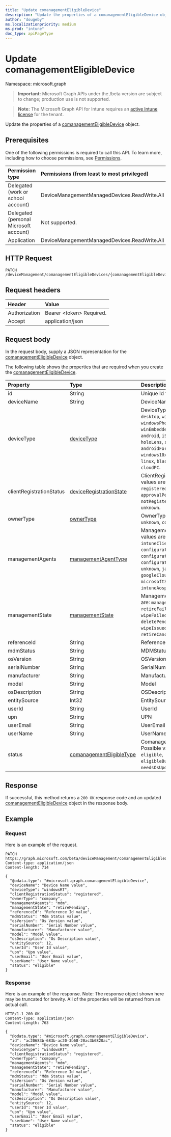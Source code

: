 ```yaml
---
title: "Update comanagementEligibleDevice"
description: "Update the properties of a comanagementEligibleDevice object."
author: "dougeby"
ms.localizationpriority: medium
ms.prod: "intune"
doc_type: apiPageType
---
```


# Update comanagementEligibleDevice

Namespace: microsoft.graph

> **Important:** Microsoft Graph APIs under the /beta version are subject to change; production use is not supported.

> **Note:** The Microsoft Graph API for Intune requires an [active Intune license](https://go.microsoft.com/fwlink/?linkid=839381) for the tenant.

Update the properties of a [comanagementEligibleDevice](../resources/intune-devices-comanagementeligibledevice.md) object.

## Prerequisites
One of the following permissions is required to call this API. To learn more, including how to choose permissions, see [Permissions](/graph/permissions-reference).

|Permission type|Permissions (from least to most privileged)|
|:---|:---|
|Delegated (work or school account)|DeviceManagementManagedDevices.ReadWrite.All|
|Delegated (personal Microsoft account)|Not supported.|
|Application|DeviceManagementManagedDevices.ReadWrite.All|

## HTTP Request
<!-- {
  "blockType": "ignored"
}
-->
``` http
PATCH /deviceManagement/comanagementEligibleDevices/{comanagementEligibleDeviceId}
```

## Request headers
|Header|Value|
|:---|:---|
|Authorization|Bearer &lt;token&gt; Required.|
|Accept|application/json|

## Request body
In the request body, supply a JSON representation for the [comanagementEligibleDevice](../resources/intune-devices-comanagementeligibledevice.md) object.

The following table shows the properties that are required when you create the [comanagementEligibleDevice](../resources/intune-devices-comanagementeligibledevice.md).

|Property|Type|Description|
|:---|:---|:---|
|id|String|Unique Id for the device|
|deviceName|String|DeviceName|
|deviceType|[deviceType](../resources/intune-devices-devicetype.md)|DeviceType. Possible values are: `desktop`, `windowsRT`, `winMO6`, `nokia`, `windowsPhone`, `mac`, `winCE`, `winEmbedded`, `iPhone`, `iPad`, `iPod`, `android`, `iSocConsumer`, `unix`, `macMDM`, `holoLens`, `surfaceHub`, `androidForWork`, `androidEnterprise`, `windows10x`, `androidnGMS`, `chromeOS`, `linux`, `blackberry`, `palm`, `unknown`, `cloudPC`.|
|clientRegistrationStatus|[deviceRegistrationState](../resources/intune-devices-deviceregistrationstate.md)|ClientRegistrationStatus. Possible values are: `notRegistered`, `registered`, `revoked`, `keyConflict`, `approvalPending`, `certificateReset`, `notRegisteredPendingEnrollment`, `unknown`.|
|ownerType|[ownerType](../resources/intune-shared-ownertype.md)|OwnerType. Possible values are: `unknown`, `company`, `personal`.|
|managementAgents|[managementAgentType](../resources/intune-devices-managementagenttype.md)|ManagementAgents. Possible values are: `eas`, `mdm`, `easMdm`, `intuneClient`, `easIntuneClient`, `configurationManagerClient`, `configurationManagerClientMdm`, `configurationManagerClientMdmEas`, `unknown`, `jamf`, `googleCloudDevicePolicyController`, `microsoft365ManagedMdm`, `msSense`, `intuneAosp`.|
|managementState|[managementState](../resources/intune-devices-managementstate.md)|ManagementState. Possible values are: `managed`, `retirePending`, `retireFailed`, `wipePending`, `wipeFailed`, `unhealthy`, `deletePending`, `retireIssued`, `wipeIssued`, `wipeCanceled`, `retireCanceled`, `discovered`.|
|referenceId|String|ReferenceId|
|mdmStatus|String|MDMStatus|
|osVersion|String|OSVersion|
|serialNumber|String|SerialNumber|
|manufacturer|String|Manufacturer|
|model|String|Model|
|osDescription|String|OSDescription|
|entitySource|Int32|EntitySource|
|userId|String|UserId|
|upn|String|UPN|
|userEmail|String|UserEmail|
|userName|String|UserName|
|status|[comanagementEligibleType](../resources/intune-devices-comanagementeligibletype.md)|ComanagementEligibleStatus. Possible values are: `comanaged`, `eligible`, `eligibleButNotAzureAdJoined`, `needsOsUpdate`, `ineligible`.|



## Response
If successful, this method returns a `200 OK` response code and an updated [comanagementEligibleDevice](../resources/intune-devices-comanagementeligibledevice.md) object in the response body.

## Example

### Request
Here is an example of the request.
``` http
PATCH https://graph.microsoft.com/beta/deviceManagement/comanagementEligibleDevices/{comanagementEligibleDeviceId}
Content-type: application/json
Content-length: 714

{
  "@odata.type": "#microsoft.graph.comanagementEligibleDevice",
  "deviceName": "Device Name value",
  "deviceType": "windowsRT",
  "clientRegistrationStatus": "registered",
  "ownerType": "company",
  "managementAgents": "mdm",
  "managementState": "retirePending",
  "referenceId": "Reference Id value",
  "mdmStatus": "Mdm Status value",
  "osVersion": "Os Version value",
  "serialNumber": "Serial Number value",
  "manufacturer": "Manufacturer value",
  "model": "Model value",
  "osDescription": "Os Description value",
  "entitySource": 12,
  "userId": "User Id value",
  "upn": "Upn value",
  "userEmail": "User Email value",
  "userName": "User Name value",
  "status": "eligible"
}
```

### Response
Here is an example of the response. Note: The response object shown here may be truncated for brevity. All of the properties will be returned from an actual call.
``` http
HTTP/1.1 200 OK
Content-Type: application/json
Content-Length: 763

{
  "@odata.type": "#microsoft.graph.comanagementEligibleDevice",
  "id": "ac20683b-683b-ac20-3b68-20ac3b6820ac",
  "deviceName": "Device Name value",
  "deviceType": "windowsRT",
  "clientRegistrationStatus": "registered",
  "ownerType": "company",
  "managementAgents": "mdm",
  "managementState": "retirePending",
  "referenceId": "Reference Id value",
  "mdmStatus": "Mdm Status value",
  "osVersion": "Os Version value",
  "serialNumber": "Serial Number value",
  "manufacturer": "Manufacturer value",
  "model": "Model value",
  "osDescription": "Os Description value",
  "entitySource": 12,
  "userId": "User Id value",
  "upn": "Upn value",
  "userEmail": "User Email value",
  "userName": "User Name value",
  "status": "eligible"
}
```



